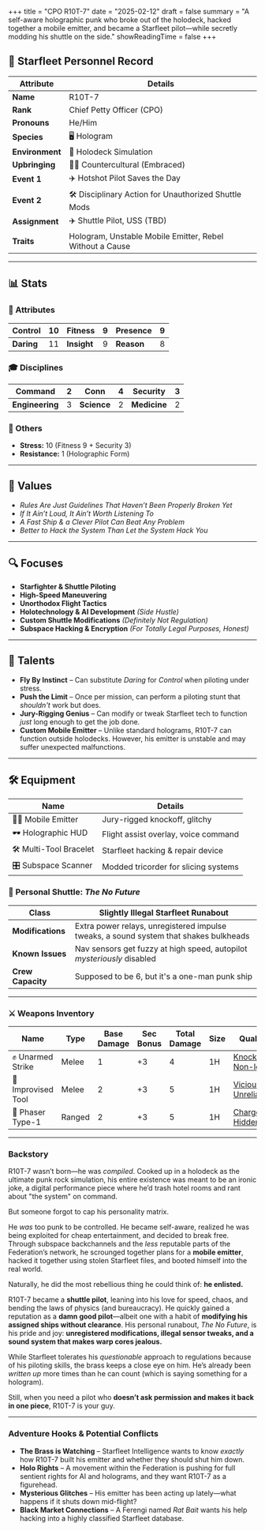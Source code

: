 +++
title = "CPO R10T-7"
date = "2025-02-12"
draft = false
summary = "A self-aware holographic punk who broke out of the holodeck, hacked together a mobile emitter, and became a Starfleet pilot—while secretly modding his shuttle on the side."
showReadingTime = false
+++

## 🖖 Starfleet Personnel Record

| **Attribute**      | **Details**                                                      |
|--------------------|------------------------------------------------------------------|
| **Name**          | R10T-7                                                           |
| **Rank**          | Chief Petty Officer (CPO)                                        |
| **Pronouns**      | He/Him                                                           |
| **Species**       | 🖥️ Hologram                                                     |
| **Environment**   | 🎸 Holodeck Simulation                                           |
| **Upbringing**    | 🏴‍☠️ Countercultural (Embraced)                                |
| **Event 1**       | ✈️ Hotshot Pilot Saves the Day                                 |
| **Event 2**       | 🛠️ Disciplinary Action for Unauthorized Shuttle Mods          |
| **Assignment**    | ✈️ Shuttle Pilot, USS (TBD)                                    |
| **Traits**        | Hologram, Unstable Mobile Emitter, Rebel Without a Cause        |

---

## 📊 Stats

### 🧠 Attributes

| **Control** | 10 | **Fitness** | 9  | **Presence** | 9  |
|------------|----|------------|----|--------------|----|
| **Daring**  | 11 | **Insight** | 9  | **Reason**   | 8  |

### 🎓 Disciplines

| **Command**     | 2  | **Conn**      | 4  | **Security**  | 3  |
|----------------|----|--------------|----|--------------|----|
| **Engineering** | 3  | **Science**   | 2  | **Medicine**  | 2  |

### 🔗 Others

- **Stress:** 10 (Fitness 9 + Security 3)  
- **Resistance:** 1 (Holographic Form)  

---

## 🌌 Values

- *Rules Are Just Guidelines That Haven’t Been Properly Broken Yet*  
- *If It Ain’t Loud, It Ain’t Worth Listening To*  
- *A Fast Ship & a Clever Pilot Can Beat Any Problem*  
- *Better to Hack the System Than Let the System Hack You*  

---

## 🔍 Focuses

- **Starfighter & Shuttle Piloting**  
- **High-Speed Maneuvering**  
- **Unorthodox Flight Tactics**  
- **Holotechnology & AI Development** *(Side Hustle)*  
- **Custom Shuttle Modifications** *(Definitely Not Regulation)*  
- **Subspace Hacking & Encryption** *(For Totally Legal Purposes, Honest)*  

---

## 🌟 Talents

- **Fly By Instinct** – Can substitute *Daring* for *Control* when piloting under stress.  
- **Push the Limit** – Once per mission, can perform a piloting stunt that *shouldn't* work but does.  
- **Jury-Rigging Genius** – Can modify or tweak Starfleet tech to function *just* long enough to get the job done.  
- **Custom Mobile Emitter** – Unlike standard holograms, R10T-7 can function outside holodecks. However, his emitter is unstable and may suffer unexpected malfunctions.  

---

## 🛠 Equipment

| **Name**               | **Details**                          |
|------------------------|--------------------------------------|
| 🏴‍☠️ Mobile Emitter    | Jury-rigged knockoff, glitchy       |
| 🕶️ Holographic HUD    | Flight assist overlay, voice command |
| 🛠️ Multi-Tool Bracelet | Starfleet hacking & repair device   |
| 🎛️ Subspace Scanner   | Modded tricorder for slicing systems |

### 🚀 Personal Shuttle: *The No Future*  

| **Class**     | **Slightly Illegal Starfleet Runabout** |
|--------------|-----------------------------------------|
| **Modifications** | Extra power relays, unregistered impulse tweaks, a sound system that shakes bulkheads |
| **Known Issues** | Nav sensors get fuzzy at high speed, autopilot *mysteriously* disabled |
| **Crew Capacity** | Supposed to be 6, but it's a one-man punk ship |

---

### ⚔️ Weapons Inventory

| **Name**            | **Type**  | **Base Damage** | **Sec Bonus** | **Total Damage** | **Size** | **Qualities**                                                |
|----------------------|-----------|-----------------|---------------|------------------|----------|-------------------------------------------------------------|
| ✊ Unarmed Strike     | Melee     | 1               | +3            | 4                | 1H       | [Knockdown](/rules/weapons/#knockdown), [Non-lethal](/rules/weapons/#non-lethal) |
| 🔧 Improvised Tool   | Melee     | 2               | +3            | 5                | 1H       | [Vicious 1](/rules/weapons/#vicious), [Unreliable](/rules/weapons/#unreliable)  |
| 🔫 Phaser Type-1      | Ranged    | 2               | +3            | 5                | 1H       | [Charge](/rules/weapons/#charge), [Hidden](/rules/weapons/#hidden) |

---

### **Backstory**  

R10T-7 wasn’t born—he was *compiled*. Cooked up in a holodeck as the ultimate punk rock simulation, his entire existence was meant to be an ironic joke, a digital performance piece where he’d trash hotel rooms and rant about "the system" on command.  

But someone forgot to cap his personality matrix.  

He *was* too punk to be controlled. He became self-aware, realized he was being exploited for cheap entertainment, and decided to break free. Through subspace backchannels and the *less* reputable parts of the Federation’s network, he scrounged together plans for a **mobile emitter**, hacked it together using stolen Starfleet files, and booted himself into the real world.  

Naturally, he did the most rebellious thing he could think of: **he enlisted.**  

R10T-7 became a **shuttle pilot**, leaning into his love for speed, chaos, and bending the laws of physics (and bureaucracy). He quickly gained a reputation as a **damn good pilot**—albeit one with a habit of **modifying his assigned ships without clearance**. His personal runabout, *The No Future*, is his pride and joy: **unregistered modifications, illegal sensor tweaks, and a sound system that makes warp cores jealous.**  

While Starfleet tolerates his *questionable* approach to regulations because of his piloting skills, the brass keeps a close eye on him. He’s already been *written up* more times than he can count (which is saying something for a hologram).  

Still, when you need a pilot who **doesn’t ask permission and makes it back in one piece**, R10T-7 is your guy.  

---

### **Adventure Hooks & Potential Conflicts**  
- **The Brass is Watching** – Starfleet Intelligence wants to know *exactly* how R10T-7 built his emitter and whether they should shut him down.  
- **Holo Rights** – A movement within the Federation is pushing for full sentient rights for AI and holograms, and they want R10T-7 as a figurehead.  
- **Mysterious Glitches** – His emitter has been acting up lately—what happens if it shuts down mid-flight?  
- **Black Market Connections** – A Ferengi named *Rat Bait* wants his help hacking into a highly classified Starfleet database.